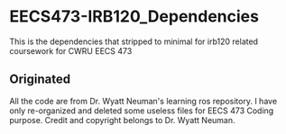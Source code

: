 # EECS473-IRB120_Dependencies
This is the dependencies that stripped to minimal for irb120 related coursework for CWRU EECS 473

## Originated
All the code are from Dr. Wyatt Neuman's learning ros repository. I have only re-organized and deleted some useless files for EECS 473 Coding purpose.
Credit and copyright belongs to Dr. Wyatt Neuman.
